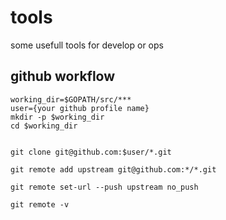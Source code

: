 # tools 

some usefull tools for develop or ops


## github workflow

```
working_dir=$GOPATH/src/***
user={your github profile name}
mkdir -p $working_dir
cd $working_dir


git clone git@github.com:$user/*.git

git remote add upstream git@github.com:*/*.git

git remote set-url --push upstream no_push

git remote -v



```
